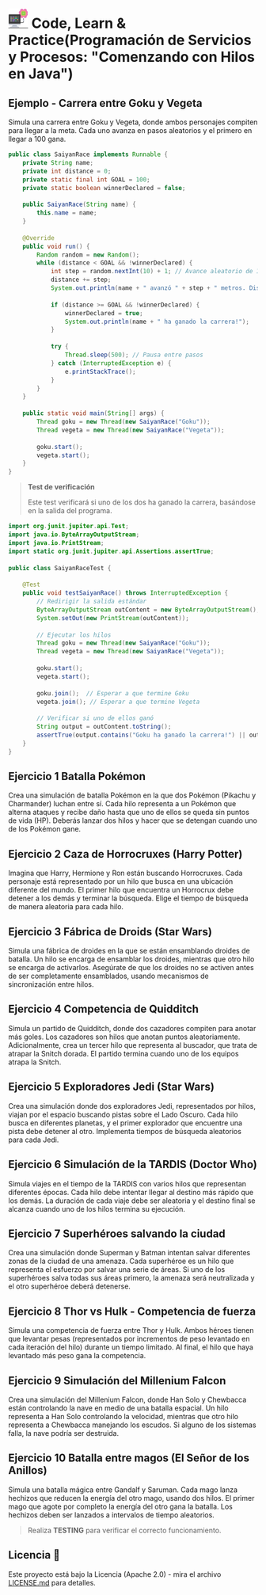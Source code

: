 # <img src=../../../../images/computer.png width="40"> Code, Learn & Practice(Programación de Servicios y Procesos: "Comenzando con Hilos en Java")

## Ejemplo - Carrera entre Goku y Vegeta

Simula una carrera entre Goku y Vegeta, donde ambos personajes compiten para llegar a la meta. Cada uno avanza en pasos aleatorios y el primero en llegar a 100 gana.

```java
public class SaiyanRace implements Runnable {
    private String name;
    private int distance = 0;
    private static final int GOAL = 100;
    private static boolean winnerDeclared = false;

    public SaiyanRace(String name) {
        this.name = name;
    }

    @Override
    public void run() {
        Random random = new Random();
        while (distance < GOAL && !winnerDeclared) {
            int step = random.nextInt(10) + 1; // Avance aleatorio de 1 a 10
            distance += step;
            System.out.println(name + " avanzó " + step + " metros. Distancia total: " + distance + " metros.");
            
            if (distance >= GOAL && !winnerDeclared) {
                winnerDeclared = true;
                System.out.println(name + " ha ganado la carrera!");
            }

            try {
                Thread.sleep(500); // Pausa entre pasos
            } catch (InterruptedException e) {
                e.printStackTrace();
            }
        }
    }

    public static void main(String[] args) {
        Thread goku = new Thread(new SaiyanRace("Goku"));
        Thread vegeta = new Thread(new SaiyanRace("Vegeta"));

        goku.start();
        vegeta.start();
    }
}
```

> __Test de verificación__
>
>Este test verificará si uno de los dos ha ganado la carrera, basándose en la salida del programa.

```java
import org.junit.jupiter.api.Test;
import java.io.ByteArrayOutputStream;
import java.io.PrintStream;
import static org.junit.jupiter.api.Assertions.assertTrue;

public class SaiyanRaceTest {

    @Test
    public void testSaiyanRace() throws InterruptedException {
        // Redirigir la salida estándar
        ByteArrayOutputStream outContent = new ByteArrayOutputStream();
        System.setOut(new PrintStream(outContent));

        // Ejecutar los hilos
        Thread goku = new Thread(new SaiyanRace("Goku"));
        Thread vegeta = new Thread(new SaiyanRace("Vegeta"));

        goku.start();
        vegeta.start();

        goku.join();  // Esperar a que termine Goku
        vegeta.join(); // Esperar a que termine Vegeta

        // Verificar si uno de ellos ganó
        String output = outContent.toString();
        assertTrue(output.contains("Goku ha ganado la carrera!") || output.contains("Vegeta ha ganado la carrera!"));
    }
}
```

## Ejercicio 1 Batalla Pokémon

Crea una simulación de batalla Pokémon en la que dos Pokémon (Pikachu y Charmander) luchan entre sí. Cada hilo representa a un Pokémon que alterna ataques y recibe daño hasta que uno de ellos se queda sin puntos de vida (HP). Deberás lanzar dos hilos y hacer que se detengan cuando uno de los Pokémon gane.

## Ejercicio 2 Caza de Horrocruxes (Harry Potter)

Imagina que Harry, Hermione y Ron están buscando Horrocruxes. Cada personaje está representado por un hilo que busca en una ubicación diferente del mundo. El primer hilo que encuentra un Horrocrux debe detener a los demás y terminar la búsqueda. Elige el tiempo de búsqueda de manera aleatoria para cada hilo.

## Ejercicio 3 Fábrica de Droids (Star Wars)

Simula una fábrica de droides en la que se están ensamblando droides de batalla. Un hilo se encarga de ensamblar los droides, mientras que otro hilo se encarga de activarlos. Asegúrate de que los droides no se activen antes de ser completamente ensamblados, usando mecanismos de sincronización entre hilos.

## Ejercicio 4 Competencia de Quidditch

Simula un partido de Quidditch, donde dos cazadores compiten para anotar más goles. Los cazadores son hilos que anotan puntos aleatoriamente. Adicionalmente, crea un tercer hilo que representa al buscador, que trata de atrapar la Snitch dorada. El partido termina cuando uno de los equipos atrapa la Snitch.

## Ejercicio 5 Exploradores Jedi (Star Wars)

Crea una simulación donde dos exploradores Jedi, representados por hilos, viajan por el espacio buscando pistas sobre el Lado Oscuro. Cada hilo busca en diferentes planetas, y el primer explorador que encuentre una pista debe detener al otro. Implementa tiempos de búsqueda aleatorios para cada Jedi.

## Ejercicio 6 Simulación de la TARDIS (Doctor Who)

Simula viajes en el tiempo de la TARDIS con varios hilos que representan diferentes épocas. Cada hilo debe intentar llegar al destino más rápido que los demás. La duración de cada viaje debe ser aleatoria y el destino final se alcanza cuando uno de los hilos termina su ejecución.

## Ejercicio 7 Superhéroes salvando la ciudad

Crea una simulación donde Superman y Batman intentan salvar diferentes zonas de la ciudad de una amenaza. Cada superhéroe es un hilo que representa el esfuerzo por salvar una serie de áreas. Si uno de los superhéroes salva todas sus áreas primero, la amenaza será neutralizada y el otro superhéroe deberá detenerse.

## Ejercicio 8 Thor vs Hulk - Competencia de fuerza

Simula una competencia de fuerza entre Thor y Hulk. Ambos héroes tienen que levantar pesas (representados por incrementos de peso levantado en cada iteración del hilo) durante un tiempo limitado. Al final, el hilo que haya levantado más peso gana la competencia.

## Ejercicio 9 Simulación del Millenium Falcon

Crea una simulación del Millenium Falcon, donde Han Solo y Chewbacca están controlando la nave en medio de una batalla espacial. Un hilo representa a Han Solo controlando la velocidad, mientras que otro hilo representa a Chewbacca manejando los escudos. Si alguno de los sistemas falla, la nave podría ser destruida.

## Ejercicio 10 Batalla entre magos (El Señor de los Anillos)

Simula una batalla mágica entre Gandalf y Saruman. Cada mago lanza hechizos que reducen la energía del otro mago, usando dos hilos. El primer mago que agote por completo la energía del otro gana la batalla. Los hechizos deben ser lanzados a intervalos de tiempo aleatorios.

> Realiza __TESTING__ para verificar el correcto funcionamiento.

## Licencia 📄

Este proyecto está bajo la Licencia (Apache 2.0) - mira el archivo [LICENSE.md]([../../../LICENSE.md](https://github.com/jpexposito/code-learn-practice/blob/main/LICENSE)) para detalles.
